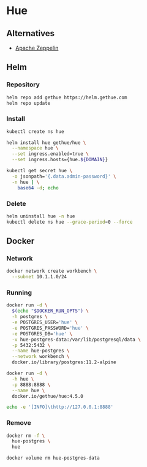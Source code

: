 # Hue

## Alternatives

- [Apache Zeppelin](/apache/zeppelin.md)

## Helm

### Repository

```sh
helm repo add gethue https://helm.gethue.com
helm repo update
```

### Install

```sh
kubectl create ns hue
```

```sh
helm install hue gethue/hue \
  --namespace hue \
  --set ingress.enabled=true \
  --set ingress.hosts={hue.${DOMAIN}}
```

```sh
kubectl get secret hue \
  -o jsonpath='{.data.admin-password}' \
  -n hue | \
    base64 -d; echo
```

### Delete

```sh
helm uninstall hue -n hue
kubectl delete ns hue --grace-period=0 --force
```

## Docker

### Network

```sh
docker network create workbench \
  --subnet 10.1.1.0/24
```

### Running

```sh
docker run -d \
  $(echo "$DOCKER_RUN_OPTS") \
  -h postgres \
  -e POSTGRES_USER='hue' \
  -e POSTGRES_PASSWORD='hue' \
  -e POSTGRES_DB='hue' \
  -v hue-postgres-data:/var/lib/postgresql/data \
  -p 5432:5432 \
  --name hue-postgres \
  --network workbench \
  docker.io/library/postgres:11.2-alpine
```

```sh
docker run -d \
  -h hue \
  -p 8888:8888 \
  --name hue \
  docker.io/gethue/hue:4.5.0
```

```sh
echo -e '[INFO]\thttp://127.0.0.1:8888'
```

### Remove

```sh
docker rm -f \
  hue-postgres \
  hue

docker volume rm hue-postgres-data
```
